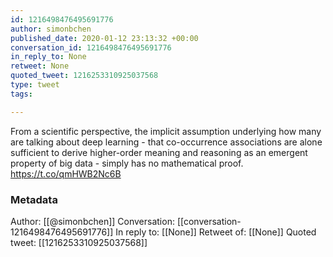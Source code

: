 ```yaml
---
id: 1216498476495691776
author: simonbchen
published_date: 2020-01-12 23:13:32 +00:00
conversation_id: 1216498476495691776
in_reply_to: None
retweet: None
quoted_tweet: 1216253310925037568
type: tweet
tags:

---
```


From a scientific perspective, the implicit assumption underlying how many are talking about deep learning - that co-occurrence associations are alone sufficient to derive higher-order meaning and reasoning as an emergent property of big data - simply has no mathematical proof. https://t.co/qmHWB2Nc6B

### Metadata

Author: [[@simonbchen]]
Conversation: [[conversation-1216498476495691776]]
In reply to: [[None]]
Retweet of: [[None]]
Quoted tweet: [[1216253310925037568]]
